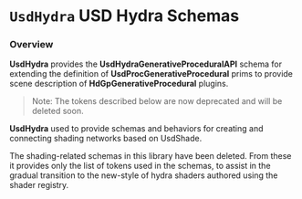 # ``UsdHydra`` USD Hydra Schemas

### Overview

**UsdHydra** provides the **UsdHydraGenerativeProceduralAPI** schema for
extending the definition of **UsdProcGenerativeProcedural** prims to provide
scene description of **HdGpGenerativeProcedural** plugins.

> Note: The tokens described below are now deprecated and will be deleted soon.

**UsdHydra** used to provide schemas and behaviors for creating and
connecting shading networks based on UsdShade.

The shading-related schemas in this library have been deleted. From these it
provides only the list of tokens used in the schemas, to assist in the gradual
transition to the new-style of hydra shaders authored using the shader registry.
